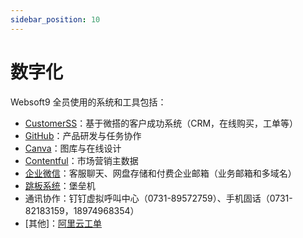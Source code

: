 ```yaml
---
sidebar_position: 10
---
```


# 数字化

Websoft9 全员使用的系统和工具包括：  

* [CustomerSS](https://weda.websoft9.com/adminportal/#/app/app-xm3atdwd?envType=prod/)：基于微搭的客户成功系统（CRM，在线购买，工单等）
* [GitHub](https://github.com/websoft9)：产品研发与任务协作
* [Canva](https://www.canva.cn/)：图库与在线设计
* [Contentful](https://contentful.com/)：市场营销主数据
* [企业微信](https://contentful.com/)：客服聊天、网盘存储和付费企业邮箱（业务邮箱和多域名）
* [跳板系统](http://nextterminal.inner.websoft9.cn/)：堡垒机
* 通讯协作：钉钉虚拟呼叫中心（0731-89572759）、手机固话（0731-82183159，18974968354）
* [其他]：[阿里云工单](https://easyticket.aliyun.com/)
